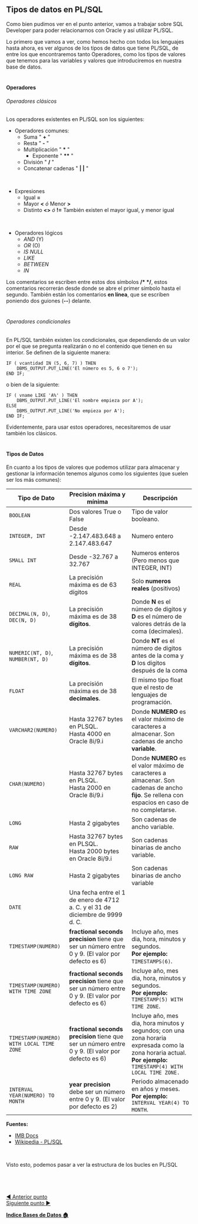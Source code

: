 ## Tipos de datos en PL/SQL

Como bien pudimos ver en el punto anterior, vamos a trabajar sobre SQL Developer para poder relacionarnos con Oracle y así utilizar PL/SQL.

Lo primero que vamos a ver, como hemos hecho con todos los lenguajes hasta ahora, es ver algunos de los tipos de datos que tiene PL/SQL, de entre los que encontraremos tanto Operadores, como los tipos de valores que tenemos para las variables y valores que introduciremos en nuestra base de datos.

#

#### Operadores
###### Operadores clásicos

Los operadores existentes en PL/SQL son los siguientes:

- Operadores comunes:
  - Suma " **+** "
  - Resta " **-** "
  - Multiplicación  " <strong>*</strong> "
    - Exponente " <strong>**</strong> "
  - División " **/** "
  - Concatenar cadenas " **| |** "

<br>

- Expresiones
  - Igual **=**
  - Mayor **<** *ó* Menor **>**
  - Distinto **<>** *ó* **!=**
También existen el mayor igual, y menor igual

<br>
  
- Operadores lógicos
  - *AND* (Y)
  - *OR* (O)
  - *IS NULL*
  - *LIKE*
  - *BETWEEN*
  - *IN*

Los comentarios se escriben entre estos dos símbolos <strong>/* */</strong>, estos comentarios recorrerán desde donde se abre el primer símbolo hasta el segundo.
También están los comentarios **en línea**, que se escriben poniendo dos guiones (**--**) delante.

#

###### Operadores condicionales

En PL/SQL también existen los condicionales, que dependiendo de un valor por el que se pregunta realizarán o no el contenido que tienen en su interior. Se definen de la siguiente manera:

    IF ( vcantidad IN (5, 6, 7) ) THEN
        DBMS_OUTPUT.PUT_LINE('El número es 5, 6 o 7');
    END IF;


o bien de la siguiente:

    IF ( vname LIKE 'A%' ) THEN
        DBMS_OUTPUT.PUT_LINE('El nombre empieza por A');
    ELSE
        DBMS_OUTPUT.PUT_LINE('No empieza por A');
    END IF;

Evidentemente, para usar estos operadores, necesitaremos de usar también los clásicos.

#

#### Tipos de Datos

En cuanto a los tipos de valores que podemos utilizar para almacenar y gestionar la información tenemos algunos como los siguientes (que suelen ser los más comunes):

|  Tipo de Dato | Precision máxima y mínima|  Descripción   |
| --------| -------------------------------- | ------------------------ |
| `BOOLEAN` | Dos valores True o False | Tipo de valor booleano.
| `INTEGER, INT` | Desde -2.147.483.648 a 2.147.483.647  | Numero entero
| `SMALL INT` | Desde -32.767 a 32.767 | Numeros enteros (Pero menos que INTEGER, INT) |
| `REAL` | La precisión máxima es de 63 dígitos | Solo **numeros reales** (positivos)
| `DECIMAL(N, D)`, `DEC(N, D)` | La precisión máxima es de 38 **dígitos**.  |Donde **N** es el número de digitos y **D** es el número de valores detrás de la coma (decimales).
| `NUMERIC(NT, D)`, `NUMBER(NT, D)` | La precisión máxima es de 38 **dígitos**. |Donde **NT** es el número de digitos antes de la coma y **D** los digitos después de la coma
| `FLOAT` | La precisión máxima es de 38 **decimales**. | El mismo tipo float que el resto de lenguajes de programación. | 
| `VARCHAR2(NUMERO)` | Hasta 32767 bytes en PLSQL. <br> Hasta 4000 en Oracle 8i/9.i | Donde **NUMERO** es el valor máximo de caracteres a almacenar. Son cadenas de ancho **variable**. |
| `CHAR(NUMERO)` | Hasta 32767 bytes en PLSQL. <br> Hasta 2000 en Oracle 8i/9.i | Donde **NUMERO** es el valor máximo de caracteres a almacenar. Son cadenas de ancho **fijo**. Se rellena con espacios en caso de no completarse. |
| `LONG` | Hasta 2 gigabytes | Son cadenas de ancho variable. |
| `RAW` | Hasta 32767 bytes en PLSQL. <br> Hasta 2000 bytes en Oracle 8i/9.i | Son cadenas binarias de ancho variable.
| `LONG RAW` | Hasta 2 gigabytes | Son cadenas binarias de ancho variable |
| `DATE` | Una fecha entre el 1 de enero de 4712 a. C. y el 31 de diciembre de 9999 d. C. |
| `TIMESTAMP(NUMERO)` | **fractional seconds precision** tiene que ser un número entre 0 y 9. (El valor por defecto es 6) | Incluye año, mes dia, hora, minutos y segundos. <br> **Por ejemplo:** `TIMESTAMPS(6)`. |
| `TIMESTAMP(NUMERO) WITH TIME ZONE`  | **fractional seconds precision** tiene que ser un número entre 0 y 9. (El valor por defecto es 6) | Incluye año, mes dia, hora, minutos y segundos. <br> **Por ejemplo:** `TIMESTAMP(5) WITH TIME ZONE`. |
| `TIMESTAMP(NUMERO) WITH LOCAL TIME ZONE` | **fractional seconds precision** tiene que ser un número entre 0 y 9. (El valor por defecto es 6) | Incluye año, mes dia, hora minutos y segundos; con una zona horaria expresada como la zona horaria actual. <br> **Por ejemplo:** `TIMESTAMP(4) WITH LOCAL TIME ZONE.` |
| `INTERVAL YEAR(NUMERO) TO MONTH` | **year precision** debe ser un número entre 0 y 9. (El valor por defecto es 2) | Periodo almacenado en años y meses. <br> **Por ejemplo:** `INTERVAL YEAR(4) TO MONTH`.

**Fuentes:** 
- <a href="https://www.ibm.com/docs/en/db2/10.5?topic=plsql-data-types">IMB Docs</a>
- <a href="https://es.wikipedia.org/wiki/PL/SQL">Wikipedia - PL/SQL</a>


<br>

Visto esto, podemos pasar a ver la estructura de los bucles en PL/SQL

<br>

#

[:arrow_backward: Anterior punto](1%20-%20Bases%20e%20Instalacion%20de%20PL%20SQL.md) <br>
[Siguiente punto :arrow_forward:](3%20-%20Bucles.md)<br>


**[Indice Bases de Datos :house:](../0%20-%20Indice.md)**